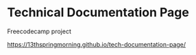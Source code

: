 # Technical Documentation Page

Freecodecamp project 

https://13thspringmorning.github.io/tech-documentation-page/
